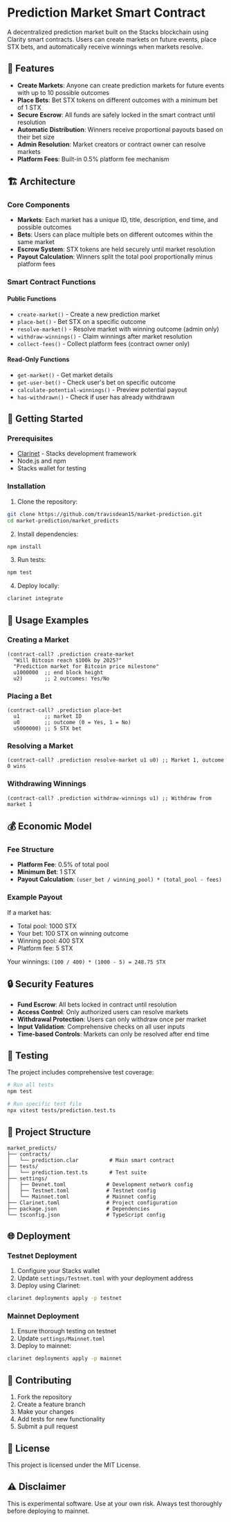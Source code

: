 # Prediction Market Smart Contract

A decentralized prediction market built on the Stacks blockchain using Clarity smart contracts. Users can create markets on future events, place STX bets, and automatically receive winnings when markets resolve.

## 🎯 Features

- **Create Markets**: Anyone can create prediction markets for future events with up to 10 possible outcomes
- **Place Bets**: Bet STX tokens on different outcomes with a minimum bet of 1 STX
- **Secure Escrow**: All funds are safely locked in the smart contract until resolution
- **Automatic Distribution**: Winners receive proportional payouts based on their bet size
- **Admin Resolution**: Market creators or contract owner can resolve markets
- **Platform Fees**: Built-in 0.5% platform fee mechanism

## 🏗️ Architecture

### Core Components

- **Markets**: Each market has a unique ID, title, description, end time, and possible outcomes
- **Bets**: Users can place multiple bets on different outcomes within the same market
- **Escrow System**: STX tokens are held securely until market resolution
- **Payout Calculation**: Winners split the total pool proportionally minus platform fees

### Smart Contract Functions

#### Public Functions
- `create-market()` - Create a new prediction market
- `place-bet()` - Bet STX on a specific outcome
- `resolve-market()` - Resolve market with winning outcome (admin only)
- `withdraw-winnings()` - Claim winnings after market resolution
- `collect-fees()` - Collect platform fees (contract owner only)

#### Read-Only Functions
- `get-market()` - Get market details
- `get-user-bet()` - Check user's bet on specific outcome
- `calculate-potential-winnings()` - Preview potential payout
- `has-withdrawn()` - Check if user has already withdrawn

## 🚀 Getting Started

### Prerequisites

- [Clarinet](https://github.com/hirosystems/clarinet) - Stacks development framework
- Node.js and npm
- Stacks wallet for testing

### Installation

1. Clone the repository:
```bash
git clone https://github.com/travisdean15/market-prediction.git
cd market-prediction/market_predicts
```

2. Install dependencies:
```bash
npm install
```

3. Run tests:
```bash
npm test
```

4. Deploy locally:
```bash
clarinet integrate
```

## 📖 Usage Examples

### Creating a Market
```clarity
(contract-call? .prediction create-market 
  "Will Bitcoin reach $100k by 2025?" 
  "Prediction market for Bitcoin price milestone"
  u1000000  ;; end block height
  u2)       ;; 2 outcomes: Yes/No
```

### Placing a Bet
```clarity
(contract-call? .prediction place-bet 
  u1        ;; market ID
  u0        ;; outcome (0 = Yes, 1 = No)
  u5000000) ;; 5 STX bet
```

### Resolving a Market
```clarity
(contract-call? .prediction resolve-market u1 u0) ;; Market 1, outcome 0 wins
```

### Withdrawing Winnings
```clarity
(contract-call? .prediction withdraw-winnings u1) ;; Withdraw from market 1
```

## 💰 Economic Model

### Fee Structure
- **Platform Fee**: 0.5% of total pool
- **Minimum Bet**: 1 STX
- **Payout Calculation**: `(user_bet / winning_pool) * (total_pool - fees)`

### Example Payout
If a market has:
- Total pool: 1000 STX
- Your bet: 100 STX on winning outcome
- Winning pool: 400 STX
- Platform fee: 5 STX

Your winnings: `(100 / 400) * (1000 - 5) = 248.75 STX`

## 🔒 Security Features

- **Fund Escrow**: All bets locked in contract until resolution
- **Access Control**: Only authorized users can resolve markets
- **Withdrawal Protection**: Users can only withdraw once per market
- **Input Validation**: Comprehensive checks on all user inputs
- **Time-based Controls**: Markets can only be resolved after end time

## 🧪 Testing

The project includes comprehensive test coverage:

```bash
# Run all tests
npm test

# Run specific test file
npx vitest tests/prediction.test.ts
```

## 📁 Project Structure

```
market_predicts/
├── contracts/
│   └── prediction.clar          # Main smart contract
├── tests/
│   └── prediction.test.ts       # Test suite
├── settings/
│   ├── Devnet.toml             # Development network config
│   ├── Testnet.toml            # Testnet config
│   └── Mainnet.toml            # Mainnet config
├── Clarinet.toml               # Project configuration
├── package.json                # Dependencies
└── tsconfig.json               # TypeScript config
```

## 🌐 Deployment

### Testnet Deployment
1. Configure your Stacks wallet
2. Update `settings/Testnet.toml` with your deployment address
3. Deploy using Clarinet:
```bash
clarinet deployments apply -p testnet
```

### Mainnet Deployment
1. Ensure thorough testing on testnet
2. Update `settings/Mainnet.toml`
3. Deploy to mainnet:
```bash
clarinet deployments apply -p mainnet
```

## 🤝 Contributing

1. Fork the repository
2. Create a feature branch
3. Make your changes
4. Add tests for new functionality
5. Submit a pull request

## 📄 License

This project is licensed under the MIT License.

## ⚠️ Disclaimer

This is experimental software. Use at your own risk. Always test thoroughly before deploying to mainnet.
